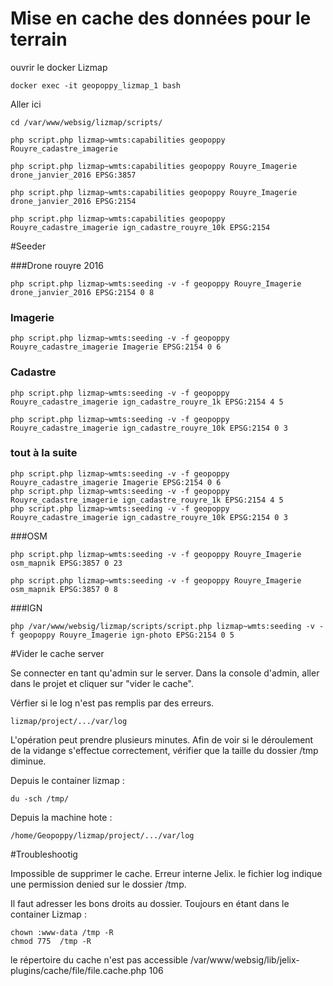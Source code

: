 # Mise en cache des données pour le terrain


ouvrir le docker Lizmap

~~~
docker exec -it geopoppy_lizmap_1 bash
~~~

Aller ici

~~~
cd /var/www/websig/lizmap/scripts/
~~~

~~~
php script.php lizmap~wmts:capabilities geopoppy Rouyre_cadastre_imagerie
~~~

~~~
php script.php lizmap~wmts:capabilities geopoppy Rouyre_Imagerie drone_janvier_2016 EPSG:3857

php script.php lizmap~wmts:capabilities geopoppy Rouyre_Imagerie drone_janvier_2016 EPSG:2154
~~~

~~~
php script.php lizmap~wmts:capabilities geopoppy Rouyre_cadastre_imagerie ign_cadastre_rouyre_10k EPSG:2154
~~~




#Seeder 

###Drone rouyre 2016
~~~
php script.php lizmap~wmts:seeding -v -f geopoppy Rouyre_Imagerie drone_janvier_2016 EPSG:2154 0 8
~~~

### Imagerie
~~~
php script.php lizmap~wmts:seeding -v -f geopoppy Rouyre_cadastre_imagerie Imagerie EPSG:2154 0 6
~~~

### Cadastre
~~~
php script.php lizmap~wmts:seeding -v -f geopoppy Rouyre_cadastre_imagerie ign_cadastre_rouyre_1k EPSG:2154 4 5
~~~

~~~
php script.php lizmap~wmts:seeding -v -f geopoppy Rouyre_cadastre_imagerie ign_cadastre_rouyre_10k EPSG:2154 0 3
~~~

### tout à la suite
~~~
php script.php lizmap~wmts:seeding -v -f geopoppy Rouyre_cadastre_imagerie Imagerie EPSG:2154 0 6
php script.php lizmap~wmts:seeding -v -f geopoppy Rouyre_cadastre_imagerie ign_cadastre_rouyre_1k EPSG:2154 4 5
php script.php lizmap~wmts:seeding -v -f geopoppy Rouyre_cadastre_imagerie ign_cadastre_rouyre_10k EPSG:2154 0 3
~~~


###OSM
~~~
php script.php lizmap~wmts:seeding -v -f geopoppy Rouyre_Imagerie osm_mapnik EPSG:3857 0 23
~~~

~~~
php script.php lizmap~wmts:seeding -v -f geopoppy Rouyre_Imagerie osm_mapnik EPSG:3857 0 8
~~~


###IGN

~~~
php /var/www/websig/lizmap/scripts/script.php lizmap~wmts:seeding -v -f geopoppy Rouyre_Imagerie ign-photo EPSG:2154 0 5

~~~


#Vider le cache server

Se connecter en tant qu'admin sur le server. Dans la console d'admin, aller dans le projet et cliquer sur "vider le cache". 

Vérfier si le log n'est pas remplis par des erreurs.

~~~
lizmap/project/.../var/log
~~~


L'opération peut prendre plusieurs minutes. Afin de voir si le déroulement de la vidange s'effectue correctement, vérifier que la taille du dossier /tmp diminue.

Depuis le container lizmap :

~~~
du -sch /tmp/ 
~~~

Depuis la machine hote :

~~~
/home/Geopoppy/lizmap/project/.../var/log
~~~

#Troubleshootig 

Impossible de supprimer le cache. Erreur interne Jelix. le fichier log indique une permission denied sur le dossier /tmp.



Il faut adresser les bons droits au dossier. Toujours en étant dans le container Lizmap :

~~~
chown :www-data /tmp -R
chmod 775  /tmp -R
~~~


le répertoire du cache n'est pas accessible /var/www/websig/lib/jelix-plugins/cache/file/file.cache.php     106


